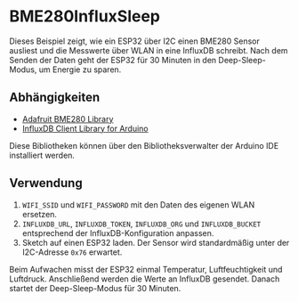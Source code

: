 # BME280InfluxSleep

Dieses Beispiel zeigt, wie ein ESP32 über I2C einen BME280 Sensor ausliest und die
Messwerte über WLAN in eine InfluxDB schreibt. Nach dem Senden der Daten geht
der ESP32 für 30 Minuten in den Deep-Sleep-Modus, um Energie zu sparen.

## Abhängigkeiten

* [Adafruit BME280 Library](https://github.com/adafruit/Adafruit_BME280_Library)
* [InfluxDB Client Library for Arduino](https://github.com/tobiasschuerg/InfluxDB-Client-for-Arduino)

Diese Bibliotheken können über den Bibliotheksverwalter der Arduino IDE installiert
werden.

## Verwendung

1. `WIFI_SSID` und `WIFI_PASSWORD` mit den Daten des eigenen WLAN ersetzen.
2. `INFLUXDB_URL`, `INFLUXDB_TOKEN`, `INFLUXDB_ORG` und `INFLUXDB_BUCKET`
   entsprechend der InfluxDB-Konfiguration anpassen.
3. Sketch auf einen ESP32 laden. Der Sensor wird standardmäßig unter der
   I2C-Adresse `0x76` erwartet.

Beim Aufwachen misst der ESP32 einmal Temperatur, Luftfeuchtigkeit und
Luftdruck. Anschließend werden die Werte an InfluxDB gesendet. Danach startet
der Deep-Sleep-Modus für 30 Minuten.
